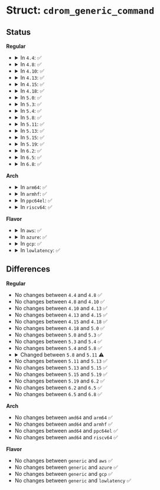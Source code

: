 # Struct: <code>cdrom_generic_command</code>

## Status
<b>Regular</b>
<ul>
<li>
<details>
<summary>In <code>4.4</code>: ✅</summary>

```c
struct cdrom_generic_command {
    unsigned char cmd[12];
    unsigned char *buffer;
    unsigned int buflen;
    int stat;
    struct request_sense *sense;
    unsigned char data_direction;
    int quiet;
    int timeout;
    void * reserved[1];
};
```
</details>
</li>
<li>
<details>
<summary>In <code>4.8</code>: ✅</summary>

```c
struct cdrom_generic_command {
    unsigned char cmd[12];
    unsigned char *buffer;
    unsigned int buflen;
    int stat;
    struct request_sense *sense;
    unsigned char data_direction;
    int quiet;
    int timeout;
    void * reserved[1];
};
```
</details>
</li>
<li>
<details>
<summary>In <code>4.10</code>: ✅</summary>

```c
struct cdrom_generic_command {
    unsigned char cmd[12];
    unsigned char *buffer;
    unsigned int buflen;
    int stat;
    struct request_sense *sense;
    unsigned char data_direction;
    int quiet;
    int timeout;
    void * reserved[1];
};
```
</details>
</li>
<li>
<details>
<summary>In <code>4.13</code>: ✅</summary>

```c
struct cdrom_generic_command {
    unsigned char cmd[12];
    unsigned char *buffer;
    unsigned int buflen;
    int stat;
    struct request_sense *sense;
    unsigned char data_direction;
    int quiet;
    int timeout;
    void * reserved[1];
};
```
</details>
</li>
<li>
<details>
<summary>In <code>4.15</code>: ✅</summary>

```c
struct cdrom_generic_command {
    unsigned char cmd[12];
    unsigned char *buffer;
    unsigned int buflen;
    int stat;
    struct request_sense *sense;
    unsigned char data_direction;
    int quiet;
    int timeout;
    void * reserved[1];
};
```
</details>
</li>
<li>
<details>
<summary>In <code>4.18</code>: ✅</summary>

```c
struct cdrom_generic_command {
    unsigned char cmd[12];
    unsigned char *buffer;
    unsigned int buflen;
    int stat;
    struct request_sense *sense;
    unsigned char data_direction;
    int quiet;
    int timeout;
    void * reserved[1];
};
```
</details>
</li>
<li>
<details>
<summary>In <code>5.0</code>: ✅</summary>

```c
struct cdrom_generic_command {
    unsigned char cmd[12];
    unsigned char *buffer;
    unsigned int buflen;
    int stat;
    struct request_sense *sense;
    unsigned char data_direction;
    int quiet;
    int timeout;
    void * reserved[1];
};
```
</details>
</li>
<li>
<details>
<summary>In <code>5.3</code>: ✅</summary>

```c
struct cdrom_generic_command {
    unsigned char cmd[12];
    unsigned char *buffer;
    unsigned int buflen;
    int stat;
    struct request_sense *sense;
    unsigned char data_direction;
    int quiet;
    int timeout;
    void * reserved[1];
};
```
</details>
</li>
<li>
<details>
<summary>In <code>5.4</code>: ✅</summary>

```c
struct cdrom_generic_command {
    unsigned char cmd[12];
    unsigned char *buffer;
    unsigned int buflen;
    int stat;
    struct request_sense *sense;
    unsigned char data_direction;
    int quiet;
    int timeout;
    void * reserved[1];
};
```
</details>
</li>
<li>
<details>
<summary>In <code>5.8</code>: ✅</summary>

```c
struct cdrom_generic_command {
    unsigned char cmd[12];
    unsigned char *buffer;
    unsigned int buflen;
    int stat;
    struct request_sense *sense;
    unsigned char data_direction;
    int quiet;
    int timeout;
    void * reserved[1];
};
```
</details>
</li>
<li>
<details>
<summary>In <code>5.11</code>: ✅</summary>

```c
struct cdrom_generic_command {
    unsigned char cmd[12];
    unsigned char *buffer;
    unsigned int buflen;
    int stat;
    struct request_sense *sense;
    unsigned char data_direction;
    int quiet;
    int timeout;
    void * reserved[1];
    void *unused;
};
```
</details>
</li>
<li>
<details>
<summary>In <code>5.13</code>: ✅</summary>

```c
struct cdrom_generic_command {
    unsigned char cmd[12];
    unsigned char *buffer;
    unsigned int buflen;
    int stat;
    struct request_sense *sense;
    unsigned char data_direction;
    int quiet;
    int timeout;
    void * reserved[1];
    void *unused;
};
```
</details>
</li>
<li>
<details>
<summary>In <code>5.15</code>: ✅</summary>

```c
struct cdrom_generic_command {
    unsigned char cmd[12];
    unsigned char *buffer;
    unsigned int buflen;
    int stat;
    struct request_sense *sense;
    unsigned char data_direction;
    int quiet;
    int timeout;
    void * reserved[1];
    void *unused;
};
```
</details>
</li>
<li>
<details>
<summary>In <code>5.19</code>: ✅</summary>

```c
struct cdrom_generic_command {
    unsigned char cmd[12];
    unsigned char *buffer;
    unsigned int buflen;
    int stat;
    struct request_sense *sense;
    unsigned char data_direction;
    int quiet;
    int timeout;
    void * reserved[1];
    void *unused;
};
```
</details>
</li>
<li>
<details>
<summary>In <code>6.2</code>: ✅</summary>

```c
struct cdrom_generic_command {
    unsigned char cmd[12];
    unsigned char *buffer;
    unsigned int buflen;
    int stat;
    struct request_sense *sense;
    unsigned char data_direction;
    int quiet;
    int timeout;
    void * reserved[1];
    void *unused;
};
```
</details>
</li>
<li>
<details>
<summary>In <code>6.5</code>: ✅</summary>

```c
struct cdrom_generic_command {
    unsigned char cmd[12];
    unsigned char *buffer;
    unsigned int buflen;
    int stat;
    struct request_sense *sense;
    unsigned char data_direction;
    int quiet;
    int timeout;
    void * reserved[1];
    void *unused;
};
```
</details>
</li>
<li>
<details>
<summary>In <code>6.8</code>: ✅</summary>

```c
struct cdrom_generic_command {
    unsigned char cmd[12];
    unsigned char *buffer;
    unsigned int buflen;
    int stat;
    struct request_sense *sense;
    unsigned char data_direction;
    int quiet;
    int timeout;
    void * reserved[1];
    void *unused;
};
```
</details>
</li>
</ul>
<b>Arch</b>
<ul>
<li>
<details>
<summary>In <code>arm64</code>: ✅</summary>

```c
struct cdrom_generic_command {
    unsigned char cmd[12];
    unsigned char *buffer;
    unsigned int buflen;
    int stat;
    struct request_sense *sense;
    unsigned char data_direction;
    int quiet;
    int timeout;
    void * reserved[1];
};
```
</details>
</li>
<li>
<details>
<summary>In <code>armhf</code>: ✅</summary>

```c
struct cdrom_generic_command {
    unsigned char cmd[12];
    unsigned char *buffer;
    unsigned int buflen;
    int stat;
    struct request_sense *sense;
    unsigned char data_direction;
    int quiet;
    int timeout;
    void * reserved[1];
};
```
</details>
</li>
<li>
<details>
<summary>In <code>ppc64el</code>: ✅</summary>

```c
struct cdrom_generic_command {
    unsigned char cmd[12];
    unsigned char *buffer;
    unsigned int buflen;
    int stat;
    struct request_sense *sense;
    unsigned char data_direction;
    int quiet;
    int timeout;
    void * reserved[1];
};
```
</details>
</li>
<li>
<details>
<summary>In <code>riscv64</code>: ✅</summary>

```c
struct cdrom_generic_command {
    unsigned char cmd[12];
    unsigned char *buffer;
    unsigned int buflen;
    int stat;
    struct request_sense *sense;
    unsigned char data_direction;
    int quiet;
    int timeout;
    void * reserved[1];
};
```
</details>
</li>
</ul>
<b>Flavor</b>
<ul>
<li>
<details>
<summary>In <code>aws</code>: ✅</summary>

```c
struct cdrom_generic_command {
    unsigned char cmd[12];
    unsigned char *buffer;
    unsigned int buflen;
    int stat;
    struct request_sense *sense;
    unsigned char data_direction;
    int quiet;
    int timeout;
    void * reserved[1];
};
```
</details>
</li>
<li>
<details>
<summary>In <code>azure</code>: ✅</summary>

```c
struct cdrom_generic_command {
    unsigned char cmd[12];
    unsigned char *buffer;
    unsigned int buflen;
    int stat;
    struct request_sense *sense;
    unsigned char data_direction;
    int quiet;
    int timeout;
    void * reserved[1];
};
```
</details>
</li>
<li>
<details>
<summary>In <code>gcp</code>: ✅</summary>

```c
struct cdrom_generic_command {
    unsigned char cmd[12];
    unsigned char *buffer;
    unsigned int buflen;
    int stat;
    struct request_sense *sense;
    unsigned char data_direction;
    int quiet;
    int timeout;
    void * reserved[1];
};
```
</details>
</li>
<li>
<details>
<summary>In <code>lowlatency</code>: ✅</summary>

```c
struct cdrom_generic_command {
    unsigned char cmd[12];
    unsigned char *buffer;
    unsigned int buflen;
    int stat;
    struct request_sense *sense;
    unsigned char data_direction;
    int quiet;
    int timeout;
    void * reserved[1];
};
```
</details>
</li>
</ul>

## Differences
<b>Regular</b>
<ul>
<li>
No changes between <code>4.4</code> and <code>4.8</code> ✅
</li>
<li>
No changes between <code>4.8</code> and <code>4.10</code> ✅
</li>
<li>
No changes between <code>4.10</code> and <code>4.13</code> ✅
</li>
<li>
No changes between <code>4.13</code> and <code>4.15</code> ✅
</li>
<li>
No changes between <code>4.15</code> and <code>4.18</code> ✅
</li>
<li>
No changes between <code>4.18</code> and <code>5.0</code> ✅
</li>
<li>
No changes between <code>5.0</code> and <code>5.3</code> ✅
</li>
<li>
No changes between <code>5.3</code> and <code>5.4</code> ✅
</li>
<li>
No changes between <code>5.4</code> and <code>5.8</code> ✅
</li>
<li>
<details>
<summary>Changed between <code>5.8</code> and <code>5.11</code> ⚠️</summary>
<ul>
<li>
<b>Field added. </b>
<code>void *unused</code>
</li>
</ul>
</details>
</li>
<li>
No changes between <code>5.11</code> and <code>5.13</code> ✅
</li>
<li>
No changes between <code>5.13</code> and <code>5.15</code> ✅
</li>
<li>
No changes between <code>5.15</code> and <code>5.19</code> ✅
</li>
<li>
No changes between <code>5.19</code> and <code>6.2</code> ✅
</li>
<li>
No changes between <code>6.2</code> and <code>6.5</code> ✅
</li>
<li>
No changes between <code>6.5</code> and <code>6.8</code> ✅
</li>
</ul>
<b>Arch</b>
<ul>
<li>
No changes between <code>amd64</code> and <code>arm64</code> ✅
</li>
<li>
No changes between <code>amd64</code> and <code>armhf</code> ✅
</li>
<li>
No changes between <code>amd64</code> and <code>ppc64el</code> ✅
</li>
<li>
No changes between <code>amd64</code> and <code>riscv64</code> ✅
</li>
</ul>
<b>Flavor</b>
<ul>
<li>
No changes between <code>generic</code> and <code>aws</code> ✅
</li>
<li>
No changes between <code>generic</code> and <code>azure</code> ✅
</li>
<li>
No changes between <code>generic</code> and <code>gcp</code> ✅
</li>
<li>
No changes between <code>generic</code> and <code>lowlatency</code> ✅
</li>
</ul>
